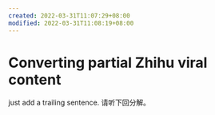 ```yaml
---
created: 2022-03-31T11:07:29+08:00
modified: 2022-03-31T11:08:19+08:00
---
```


# Converting partial Zhihu viral content

just add a trailing sentence.
请听下回分解。
